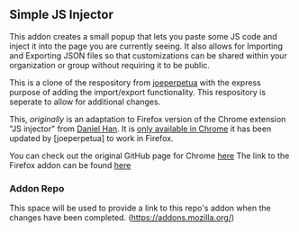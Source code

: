 ## Simple JS Injector

This addon creates a small popup that lets you paste some JS code and inject it into the page you are currently seeing. It also allows for Importing and Exporting JSON files so that customizations can be shared within your organization or group without requiring it to be public.

This is a clone of the respository from [joeperpetua](https://github.com/joeperpetua/simple-js-injector) with the express purpose of adding the import/export functionality. This respository is seperate to allow for additional changes.

This, _originally_ is an adaptation to Firefox version of the Chrome extension "JS injector" from  [Daniel Han](https://github.com/hex0cter/js-injector). It is [only available in Chrome](https://chrome.google.com/webstore/detail/javascript-injector/ejnccfcackblkelbafbolcpjfpcmbplg) it has been updated by [joeperpetua] to work in Firefox.

You can check out the original GitHub page for Chrome [here](https://github.com/hex0cter)
The link to the Firefox addon can be found [here](https://addons.mozilla.org/firefox/addon/simple-javascript-injector/)

### Addon Repo
This space will be used to provide a link to this repo's addon when the changes have been completed. (https://addons.mozilla.org/)

